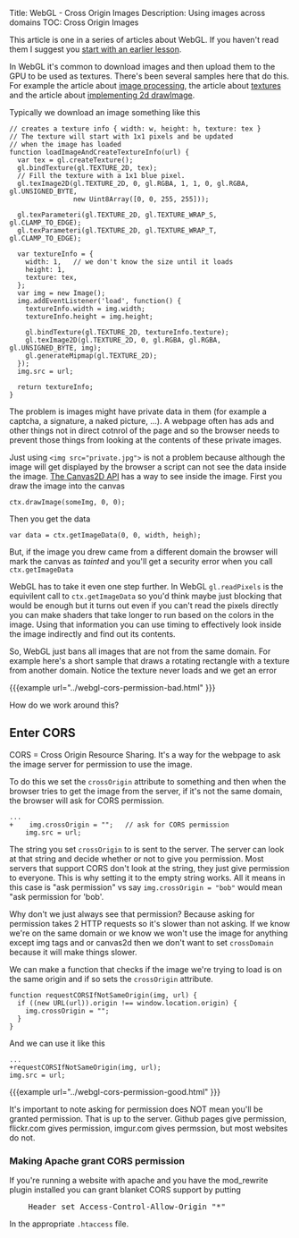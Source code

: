 Title: WebGL - Cross Origin Images
Description: Using images across domains
TOC: Cross Origin Images


This article is one in a series of articles about WebGL. If you haven't read
them I suggest you [start with an earlier lesson](webgl-fundamentals.html).

In WebGL it's common to download images and then upload them to the GPU to be
used as textures. There's been several samples here that do this. For
example the article about [image processing](webgl-image-processing.html), the
article about [textures](webgl-3d-textures.html) and the article about
[implementing 2d drawImage](webgl-2d-drawimage.html).

Typically we download an image something like this

    // creates a texture info { width: w, height: h, texture: tex }
    // The texture will start with 1x1 pixels and be updated
    // when the image has loaded
    function loadImageAndCreateTextureInfo(url) {
      var tex = gl.createTexture();
      gl.bindTexture(gl.TEXTURE_2D, tex);
      // Fill the texture with a 1x1 blue pixel.
      gl.texImage2D(gl.TEXTURE_2D, 0, gl.RGBA, 1, 1, 0, gl.RGBA, gl.UNSIGNED_BYTE,
                    new Uint8Array([0, 0, 255, 255]));

      gl.texParameteri(gl.TEXTURE_2D, gl.TEXTURE_WRAP_S, gl.CLAMP_TO_EDGE);
      gl.texParameteri(gl.TEXTURE_2D, gl.TEXTURE_WRAP_T, gl.CLAMP_TO_EDGE);

      var textureInfo = {
        width: 1,   // we don't know the size until it loads
        height: 1,
        texture: tex,
      };
      var img = new Image();
      img.addEventListener('load', function() {
        textureInfo.width = img.width;
        textureInfo.height = img.height;

        gl.bindTexture(gl.TEXTURE_2D, textureInfo.texture);
        gl.texImage2D(gl.TEXTURE_2D, 0, gl.RGBA, gl.RGBA, gl.UNSIGNED_BYTE, img);
        gl.generateMipmap(gl.TEXTURE_2D);
      });
      img.src = url;

      return textureInfo;
    }

The problem is images might have private data in them (for example a captcha, a signature, a naked picture, ...).
A webpage often has ads and other things not in direct cotnrol of the page and so the browser needs to prevent
those things from looking at the contents of these private images.

Just using `<img src="private.jpg">` is not a problem because although the image will get displayed by
the browser a script can not see the data inside the image. [The Canvas2D API](https://developer.mozilla.org/en-US/docs/Web/API/CanvasRenderingContext2D)
has a way to see inside the image. First you draw the image into the canvas

    ctx.drawImage(someImg, 0, 0);

Then you get the data

    var data = ctx.getImageData(0, 0, width, heigh);

But, if the image you drew came from a different domain the browser will mark the canvas as *tainted* and
you'll get a security error when you call `ctx.getImageData`

WebGL has to take it even one step further. In WebGL `gl.readPixels` is the equivilent call to `ctx.getImageData`
so you'd think maybe just blocking that would be enough but it turns out even if you can't read the pixels
directly you can make shaders that take longer to run based on the colors in the image. Using that information
you can use timing to effectively look inside the image indirectly and find out its contents.

So, WebGL just bans all images that are not from the same domain. For example here's a short sample
that draws a rotating rectangle with a texture from another domain.
Notice the texture never loads and we get an error

{{{example url="../webgl-cors-permission-bad.html" }}}

How do we work around this?

## Enter CORS

CORS = Cross Origin Resource Sharing. It's a way for the webpage to ask the image server for permission
to use the image.

To do this we set the `crossOrigin` attribute to something and then when the browser tries to get the
image from the server, if it's not the same domain, the browser will ask for CORS permission.


    ...
    +    img.crossOrigin = "";   // ask for CORS permission
        img.src = url;

The string you set `crossOrigin` to is sent to the server. The server can look at that string and decide
whether or not to give you permission. Most servers that support CORS don't look at the string, they just
give permission to everyone. This is why setting it to the empty string works. All it means in this case
is "ask permission" vs say `img.crossOrigin = "bob"` would mean "ask permission for 'bob'.

Why don't we just always see that permission? Because asking for permission takes 2 HTTP requests so it's
slower than not asking. If we know we're on the same domain or we know we won't use the image for anything
except img tags and or canvas2d then we don't want to set `crossDomain` because it
will make things slower.

We can make a function that checks if the image we're trying to load is on the same origin and if
so sets the `crossOrigin` attribute.

    function requestCORSIfNotSameOrigin(img, url) {
      if ((new URL(url)).origin !== window.location.origin) {
        img.crossOrigin = "";
      }
    }

And we can use it like this

    ...
    +requestCORSIfNotSameOrigin(img, url);
    img.src = url;


{{{example url="../webgl-cors-permission-good.html" }}}

It's important to note asking for permission does NOT mean you'll be granted permission.
That is up to the server. Github pages give permission, flickr.com gives permission,
imgur.com gives permssion, but most websites do not.

<div class="webgl_bottombar">
<h3>Making Apache grant CORS permission</h3>
<p>If you're running a website with apache and you have the mod_rewrite plugin installed
you can grant blanket CORS support by putting</p>
<pre class="prettyprint">
    Header set Access-Control-Allow-Origin "*"
</pre>
<p>
In the appropriate <code>.htaccess</code> file.
</p>
</div>

